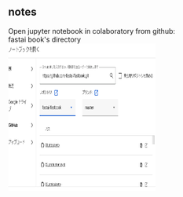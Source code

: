 ## notes

Open jupyter notebook in colaboratory from github:<br>
fastai book's directory<br>
<img src="/docs/assets/111.PNG" width="300" height="300" alt=""><br>
